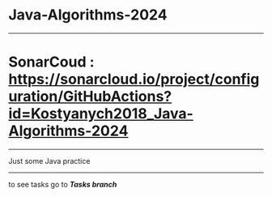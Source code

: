 # Java-Algorithms-2024
***
# SonarCoud : https://sonarcloud.io/project/configuration/GitHubActions?id=Kostyanych2018_Java-Algorithms-2024
***
Just some Java practice
***
to see tasks go to ***Tasks branch***